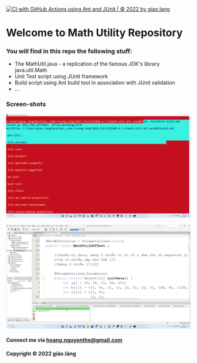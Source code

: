 [![CI with GitHub Actions using Ant and JUnit | © 2022 by giao.lang](https://github.com/doit-now/math-util-ant-se1608/actions/workflows/ci-with-ant.yml/badge.svg)](https://github.com/doit-now/math-util-ant-se1608/actions/workflows/ci-with-ant.yml)

# Welcome to Math Utility Repository

### You will find in this repo the following stuff:

* The MathUtil.java - a replication of the famous JDK's library java.util.Math
* Unit Test script using JUnit framework
* Build script using Ant build tool in association with JUnit validation
* ...

### Screen-shots

![Build process with Ant](https://github.com/doit-now/math-util-ant-se1608/blob/main/screenshot/build-process-with-ant.png)

![DDT source code with JUnit](https://github.com/doit-now/math-util-ant-se1608/blob/main/screenshot/ddt-source-code-with-junit.png)  

#### Connect me via hoang.nguyenthe@gmail.com

#### Copyright &#169; 2022 giáo.làng   

 